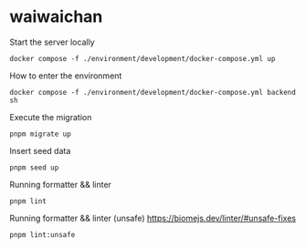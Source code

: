 # waiwaichan

Start the server locally
```
docker compose -f ./environment/development/docker-compose.yml up
```

How to enter the environment
```
docker compose -f ./environment/development/docker-compose.yml backend sh
```

Execute the migration
```
pnpm migrate up
```

Insert seed data
```
pnpm seed up
```

Running formatter && linter
```
pnpm lint
```

Running formatter && linter (unsafe) https://biomejs.dev/linter/#unsafe-fixes
```
pnpm lint:unsafe
```
